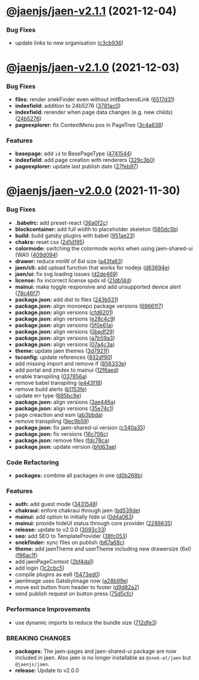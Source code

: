 # [@jaenjs/jaen-v2.1.1](https://github.com/jaenjs/jaen/compare/@jaenjs/jaen-v2.1.0...@jaenjs/jaen-v2.1.1) (2021-12-04)


### Bug Fixes

* update links to new organisation ([c3cb936](https://github.com/jaenjs/jaen/commit/c3cb9361247286518985cb3fd08bd33262b9224d))

# [@jaenjs/jaen-v2.1.0](https://github.com/jaenjs/jaen/compare/@jaenjs/jaen-v2.0.0...@jaenjs/jaen-v2.1.0) (2021-12-03)


### Bug Fixes

* **files:** render snekFinder even without initBackendLink ([6517d31](https://github.com/jaenjs/jaen/commit/6517d31ebd5d79d4e3441d28ec229c47ff8a3631))
* **indexfield:** addition to 24b5276 ([3781ac0](https://github.com/jaenjs/jaen/commit/3781ac00d9720fa46b0cef65a0f691cd29f7c2cf))
* **indexfield:** rerender when page data changes (e.g. new childs) ([24b5276](https://github.com/jaenjs/jaen/commit/24b5276110acacf0dcf6914f511f0367b45e03b6))
* **pageexplorer:** fix ContextMenu pos in PageTree ([3c4a638](https://github.com/jaenjs/jaen/commit/3c4a638703b1550e2746783e4750298db6347531))


### Features

* **basepage:** add `id` to BasePageType ([4741544](https://github.com/jaenjs/jaen/commit/47415441c1e515d6055fa0472af30397ec703e72))
* **indexfield:** add page creation with renderers ([329c3b0](https://github.com/jaenjs/jaen/commit/329c3b00931c2b2603772938f5c8c259e1be5839))
* **pageexplorer:** update last publish date ([27feb97](https://github.com/jaenjs/jaen/commit/27feb97ff540d566e436b884d660bbd63dfd5290))

# [@jaenjs/jaen-v2.0.0](https://github.com/jaenjs/jaen/compare/@jaenjs/jaen-v1.0.0...@jaenjs/jaen-v2.0.0) (2021-11-30)


### Bug Fixes

* **.babelrc:** add preset-react ([36a0f2c](https://github.com/jaenjs/jaen/commit/36a0f2cba18b74a4a2a20e94bdc9d61f29c7089b))
* **blockcontainer:** add full width to placeholder skeleton ([580dc5b](https://github.com/jaenjs/jaen/commit/580dc5b64ac43e24f8abaa3447eeaa53c031dea7))
* **build:** build gatsby plugins with babel ([951ae23](https://github.com/jaenjs/jaen/commit/951ae2391abbfa3ad9b1c4418558c48c095d60a3))
* **chakra:** reset css ([2d1d195](https://github.com/jaenjs/jaen/commit/2d1d1956ae3c61f188696ea268625395cb1ffe37))
* **colormode:** switching the colormode works when using jaen-shared-ui (WA!) ([409d094](https://github.com/jaenjs/jaen/commit/409d094072623d546e7c974e2707db451f1ad8f7))
* **drawer:** reduce minW of 6xl size ([a43fa63](https://github.com/jaenjs/jaen/commit/a43fa63dfb986b64e30a29274b331a992c43dd0a))
* **jaen/cli:** add upload function that works for nodejs ([d63694e](https://github.com/jaenjs/jaen/commit/d63694e8029654a782fed8b301f9469c0f701478))
* **jaen/ui:** fix svg loading issues ([d2de469](https://github.com/jaenjs/jaen/commit/d2de46907a35712d49d5e8b10b44dcc754d3325a))
* **license:** fix incorrect license spdx id ([21db14d](https://github.com/jaenjs/jaen/commit/21db14dc08ef75fe72fd18718ab0fafab5eb26dd))
* **mainui:** make toggle responsive and add unsupported device alert ([78c46f7](https://github.com/jaenjs/jaen/commit/78c46f746d9d94bb85a88d6ffdf41b354a799c29))
* **package.json:** add dist to files ([243b531](https://github.com/jaenjs/jaen/commit/243b53141fc7069c1f3244a40f3fd683c987dcde))
* **package.json:** align monorepo package versions ([69661f7](https://github.com/jaenjs/jaen/commit/69661f761edc4aa6c0839cb0a588dd328ec098a5))
* **package.json:** align versions ([cfd6201](https://github.com/jaenjs/jaen/commit/cfd6201a2212063a65b7d17d9d1d0097a0cd7b62))
* **package.json:** align versions ([e28c4c9](https://github.com/jaenjs/jaen/commit/e28c4c93e5294e44d446d80b311826d577813163))
* **package.json:** align versions ([5f0e61a](https://github.com/jaenjs/jaen/commit/5f0e61a2425e43b7a38d58bf2e29be2802f639e1))
* **package.json:** align versions ([0bedf29](https://github.com/jaenjs/jaen/commit/0bedf29c917a4d755ac48c3220725ac6f22fe7ac))
* **package.json:** align versions ([a7b59a3](https://github.com/jaenjs/jaen/commit/a7b59a3ac9f7d81bb6efcb5a2a866e138f7969cc))
* **package.json:** align versions ([07a4c3a](https://github.com/jaenjs/jaen/commit/07a4c3a1937d9aae57214457d04bc9e2fdf316d3))
* **theme:** update jaen themes ([3d7921f](https://github.com/jaenjs/jaen/commit/3d7921f836e587844c12a59f398c106e39015c36))
* **tsconfig:** update references ([932df90](https://github.com/jaenjs/jaen/commit/932df9076a08476beb2d76396b2e4b259f62b212))
* add missing import and remove if ([856333e](https://github.com/jaenjs/jaen/commit/856333ed13fad3d141780e4761db761e203437e0))
* add portal and zindex to mainui ([12f6aed](https://github.com/jaenjs/jaen/commit/12f6aed5d5cbdad208d92a1d6d7d3347e6e0a7a9))
* enable transpiling ([037856a](https://github.com/jaenjs/jaen/commit/037856a4bad791be351cc03b2afb29c65f9b8bff))
* remove babel transpiling ([e443f18](https://github.com/jaenjs/jaen/commit/e443f1889081f428ca7a724c732d29701182ae65))
* remove build alerts ([b1153fe](https://github.com/jaenjs/jaen/commit/b1153fe633d650fb937c9f41684cb301b1c06671))
* update err type ([685bc9e](https://github.com/jaenjs/jaen/commit/685bc9e918cf4f09afbd2ad1beebdd327b485d1b))
* **package.json:** align versions ([3ae446a](https://github.com/jaenjs/jaen/commit/3ae446ae64e4d7f7472f1f919aed521734109a3d))
* **package.json:** align versions ([35e74c1](https://github.com/jaenjs/jaen/commit/35e74c170d136f28676228e8726794aec45cb642))
* page creaction and esm ([ab3bbda](https://github.com/jaenjs/jaen/commit/ab3bbdabc37ae4ef14044bd6b29c4dfb80254362))
* remove transpiling ([9ec9b59](https://github.com/jaenjs/jaen/commit/9ec9b59b69515bbdf3c47b77c9434ce2b38632f3))
* **package.json:** fix jaen-shared-ui version ([c340a35](https://github.com/jaenjs/jaen/commit/c340a3517111c0c28d415f787a4bd32f2b085c1e))
* **package.json:** fix versions ([16c706c](https://github.com/jaenjs/jaen/commit/16c706c328db52088ee1d521ab5c69c715221267))
* **package.json:** remove files ([fdc78ca](https://github.com/jaenjs/jaen/commit/fdc78caa8fb876c32b33c5c106bec046e4204dfe))
* **package.json:** update version ([bfd63ae](https://github.com/jaenjs/jaen/commit/bfd63ae79015028cb65bc88c384c0a7afc111903))


### Code Refactoring

* **packages:** combine all packages in one ([d0b268b](https://github.com/jaenjs/jaen/commit/d0b268b1a3a17f1f744c6421b1e59d8883ade785))


### Features

* **auth:** add guest mode ([3431548](https://github.com/jaenjs/jaen/commit/343154897e8b9794594b964b5f559c69e6cfdbc7))
* **chakraui:** enfore chakraui through jaen ([bd539de](https://github.com/jaenjs/jaen/commit/bd539de1513f7656f5a7a5ce2f30c8c1628f8967))
* **mainui:** add option to initially hide ui ([0d4a063](https://github.com/jaenjs/jaen/commit/0d4a0630880f2d4cb53ec4637b784ae1a6496f6e))
* **mainui:** provide hideUI status through core provider ([2288635](https://github.com/jaenjs/jaen/commit/228863568f75c68e127e143b47c0bc90ed5c2bf1))
* **release:** update to v2.0.0 ([3093c33](https://github.com/jaenjs/jaen/commit/3093c33b57996686fd8049d1201826a540024bc7))
* **seo:** add SEO to TemplateProvider ([38fc053](https://github.com/jaenjs/jaen/commit/38fc0531adfbb7f58d96f6cbc3d86b7b94dbe18d))
* **snekfinder:** sync files on publish ([b67a68c](https://github.com/jaenjs/jaen/commit/b67a68c3a18debee9ba91f97ed4ebe512ee6b75d))
* **theme:** add jaenTheme and userTheme including new drawersize (6xl) ([f96ac1f](https://github.com/jaenjs/jaen/commit/f96ac1fdde1c979b17f2502ea450c5c12f371b9f))
* add jaenPageContext ([2bf4da1](https://github.com/jaenjs/jaen/commit/2bf4da1a154de2db83ebbec6fad5cfa3a758053b))
* add login ([1c2cbc5](https://github.com/jaenjs/jaen/commit/1c2cbc5e56fd6b92337982c09f1f4e75b194de6a))
* compile plugins as es6 ([5473ed0](https://github.com/jaenjs/jaen/commit/5473ed07dec4fbfdffa5df06f6a65dbba65177c7))
* jaenImage uses GatsbyImage now ([a28b99e](https://github.com/jaenjs/jaen/commit/a28b99ec0e6bd83cb6359c4ff4783f6847e6a3a4))
* move exit button from header to footer ([d9d82a2](https://github.com/jaenjs/jaen/commit/d9d82a29b41355f227172cd78d3593084210e26c))
* send publish request on button press ([75d5cfc](https://github.com/jaenjs/jaen/commit/75d5cfcb35bcde7e7f3d455b44b9921e1dd2eefa))


### Performance Improvements

* use dynamic imports to reduce the bundle size ([712dfe3](https://github.com/jaenjs/jaen/commit/712dfe3f8fb970ffc1ce7fbd9e3cf34f5b183985))


### BREAKING CHANGES

* **packages:** The jaen-pages and jaen-shared-ui package are now included in jaen.
Also jaen is no longer installable as `@snek-at/jaen` but `@jaenjs/jaen`.
* **release:** Update to v2.0.0
